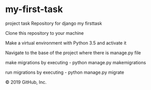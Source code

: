 # my-first-task
project task
Repository for django my firsttask

Clone this repository to your machine

Make a virtual environment with Python 3.5 and activate it

Navigate to the base of the project where there is manage.py file


make migrations by executing - python manage.py makemigrations

run migrations by executing - python manage.py migrate


© 2019 GitHub, Inc.
